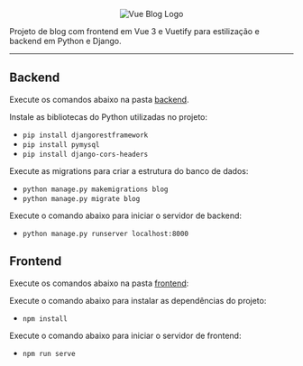 <p align="center">
  <img src="https://i.imgur.com/5JJRkfW.png" alt="Vue Blog Logo"/>
</p>

Projeto de blog com frontend em Vue 3 e Vuetify para estilização e backend em Python e Django.

<hr>

## Backend
Execute os comandos abaixo na pasta [backend](https://github.com/Vinicius-CS/vueblog/tree/main/backend).

Instale as bibliotecas do Python utilizadas no projeto:
- `pip install djangorestframework`
- `pip install pymysql`
- `pip install django-cors-headers`

Execute as migrations para criar a estrutura do banco de dados:
- `python manage.py makemigrations blog`
- `python manage.py migrate blog`

Execute o comando abaixo para iniciar o servidor de backend:
- `python manage.py runserver localhost:8000`

## Frontend
Execute os comandos abaixo na pasta [frontend](https://github.com/Vinicius-CS/vueblog/tree/main/frontend):

Execute o comando abaixo para instalar as dependências do projeto:
- `npm install`

Execute o comando abaixo para iniciar o servidor de frontend:
- `npm run serve`
